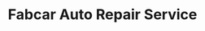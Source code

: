 ---
title: "Fabcar Auto Repair Service"
url: /davao-city/fabcar-auto-repair-service/
shop: car repair
---